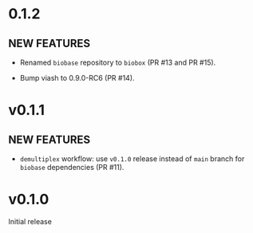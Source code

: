 # 0.1.2

## NEW FEATURES

* Renamed `biobase` repository to `biobox` (PR #13 and PR #15).

* Bump viash to 0.9.0-RC6 (PR #14).

# v0.1.1

## NEW FEATURES

* `demultiplex` workflow: use `v0.1.0` release instead of `main` branch for `biobase` dependencies (PR #11).

# v0.1.0

Initial release